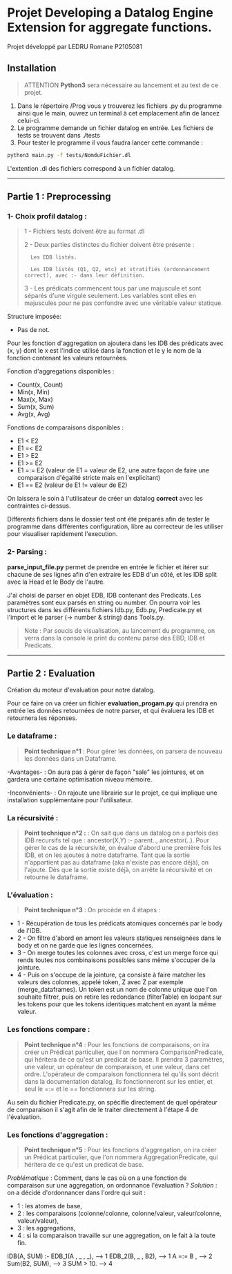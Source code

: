 # Projet Developing a Datalog Engine Extension for aggregate functions.

Projet développé par LEDRU Romane P2105081

## Installation

> ATTENTION **Python3** sera nécessaire au lancement et au test de ce projet. 

1. Dans le répertoire /Prog vous y trouverez les fichiers .py du programme ainsi que le main, ouvrez un terminal à cet emplacement afin de lancez celui-ci.
2. Le programme demande un fichier datalog en entrée. Les fichiers de tests se trouvent dans ./tests
3. Pour tester le programme il vous faudra lancer cette commande : 

```bash 
python3 main.py -f tests/NomduFichier.dl
```

L'extention .dl des fichiers correspond à un fichier datalog.

---


## Partie 1 : Preprocessing 

### 1-  Choix profil datalog : 
> 
> 1 - Fichiers tests doivent être au format .dl
>
> 2 - Deux parties distinctes du fichier doivent être présente : 
>
>       Les EDB listés.
> 
>       Les IDB listés (Q1, Q2, etc) et stratifiés (ordonnancement correct), avec :- dans leur définition.
>
> 3 - Les prédicats commencent tous par une majuscule et sont séparés d'une virgule seulement. Les variables sont elles en majuscules pour ne pas confondre avec une véritable valeur statique.

Structure imposée: 

- Pas de not.

Pour les fonction d'aggregation on ajoutera dans les IDB des prédicats avec (x, y) dont le x est l'indice utilisé dans la fonction et le y le nom de la fonction contenant les valeurs retournées.

Fonction d'aggregations disponibles :  
- Count(x, Count)
- Min(x, Min)
- Max(x, Max)
- Sum(x, Sum)
- Avg(x, Avg)


Fonctions de comparaisons disponibles : 
- E1 < E2
- E1 =< E2
- E1 > E2
- E1 >= E2
- E1 =:= E2 (valeur de E1 =  valeur de E2, une autre façon de faire une comparaison d'égalité stricte mais en l'explicitant) 
- E1 =\= E2 (valeur de E1 != valeur de E2)

On laissera le soin à l'utilisateur de créer un datalog **correct** avec les contraintes ci-dessus.

Différents fichiers dans le dossier test ont été préparés afin de tester le programme dans différentes configuration, libre au correcteur de les utiliser pour visualiser rapidement l'execution.


### 2- Parsing : 

**parse_input_file.py** permet de prendre en entrée le fichier et itérer sur chacune de ses lignes afin d'en extraire les EDB d'un côté, et les IDB split avec la Head et le Body de l'autre.

J'ai choisi de parser en objet EDB, IDB contenant des Predicats.
Les paramètres sont eux parsés en string ou number.
On pourra voir les structures dans les différents fichiers Idb.py, Edb.py, Predicate.py et l'import et le parser (-> number & string) dans Tools.py.

> Note : Par soucis de visualisation, au lancement du programme, on verra dans la console le print du contenu parsé des EBD, IDB et Predicats.

---


## Partie 2 : Evaluation

Création du moteur d'evaluation pour notre datalog.

Pour ce faire on va créer un fichier **evaluation_progam.py** qui prendra en entrée les données retournées de notre parser, et qui évaluera les IDB et retournera les réponses.
### Le dataframe : 
>**Point technique n°1** : Pour gérer les données, on parsera de nouveau les données dans un Dataframe.


-Avantages- : On aura pas à gérer de façon "sale" les jointures, et on gardera une certaine optimisation niveau mémoire.

-Inconvénients- : On rajoute une librairie sur le projet, ce qui implique une installation supplémentaire pour l'utilisateur.

### La récursivité :
>**Point technique n°2 :** : On sait que dans un datalog on a parfois des IDB recursifs tel que : ancestor(X,Y) :- parent.., ancestor(..). Pour gérer le cas de la récursivité, on évalue d'abord une première fois les IDB, et on les ajoutes à notre dataframe. Tant que la sortie n'appartient pas au dataframe (aka n'existe pas encore déjà), on l'ajoute. Dès que la sortie existe déjà, on arrête la récursivité et on retourne le dataframe. 

### L'évaluation :
>**Point technique n°3** : On procède en 4 étapes :
- 1 - Récupération de tous les prédicats atomiques concernés par le body de l'IDB.
- 2 - On filtre d'abord en amont les valeurs statiques renseignées dans le body et on ne garde que les lignes concernées.
- 3 - On merge toutes les colonnes avec cross, c'est un merge force qui rends toutes nos combinaisons possibles sans même s'occuper de la jointure.
- 4 - Puis on s'occupe de la jointure, ça consiste à faire matcher les valeurs des colonnes, appelé token, Z avec Z par exemple (merge_dataframes). Un token est un nom de colonne unique que l'on souhaite filtrer, puis on retire les redondance (filterTable) en loopant sur les tokens pour que les tokens identiques matchent en ayant la même valeur.

### Les fonctions compare : 
>**Point technique n°4** : Pour les fonctions de comparaisons, on ira créer un Prédicat particulier, que l'on nommera ComparisonPredicate, qui héritera de ce qu'est un predicat de base. 
Il prendra 3 paramètres, une valeur, un opérateur de comparaison, et une valeur, dans cet ordre.
L'opérateur de comparaison fonctionnera tel qu'ils sont décrit dans la documentation datalog, ils fonctionneront sur les entier, et seul le =:= et le =\= fonctionnera sur les string. 

Au sein du fichier Predicate.py, on spécifie directement de quel opérateur de comparaison il s'agit afin de le traiter directement à l'étape 4 de l'évaluation.

### Les fonctions d'aggregation :
>**Point technique n°5** : Pour les fonctions d'aggregation, on ira créer un Prédicat particulier, que l'on nommera AggregationPredicate, qui héritera de ce qu'est un predicat de base.

*Problématique* : Comment, dans le cas où on a une fonction de comparaison sur une aggregation, on ordonnance l'évaluation ? 
*Solution* : on a décidé d'ordonnancer dans l'ordre qui suit :
- 1 : les atomes de base,
- 2 : les comparaisons (colonne/colonne, colonne/valeur, valeur/colonne, valeur/valeur),
- 3 : les aggregations, 
- 4 : si la comparaison travaille sur une aggregation, on le fait à la toute fin.

IDB(A, SUM) :- EDB_1(A , _ , _),  --> 1
                EDB_2(B, _ , B2),  --> 1
                A =:= B ,         --> 2
                Sum(B2, SUM),    --> 3
                SUM > 10.       --> 4